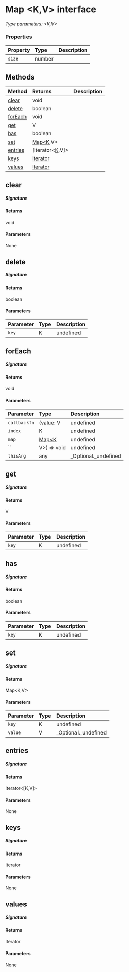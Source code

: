 # Map <K,V> interface



_Type parameters: <K,V>_






### Properties

| Property	   | Type	| Description|
|:-------------|:-------|:-----------|
|`size`      | number |  |




## Methods

| Method	   |  Returns	| Description|
|:-------------|:-------|:-----------|
|[clear](#clear~n1pq9)      | void |  |
|[delete](#delete~hwgq9)      | boolean |  |
|[forEach](#foreach~jqfq9)      | void |  |
|[get](#get~xkvg9)      | V |  |
|[has](#has~mnoc9)      | boolean |  |
|[set](#set~9zym9)      | [Map<K](Map.md),V> |  |
|[entries](#entries~fmli9)      | [Iterator<[K](Iterator.md),V]> |  |
|[keys](#keys~5ysm9)      | [Iterator<K>](Iterator.md) |  |
|[values](#values~bdxe9)      | [Iterator<V>](Iterator.md) |  |



## clear



##### Signature

#### Returns
void

#### Parameters
None


## delete



##### Signature

#### Returns
boolean

#### Parameters


| Parameter	   | Type    | Description |
|:-------------|:---------------|:------------|
| `key`    | K | undefined |


## forEach



##### Signature

#### Returns
void

#### Parameters


| Parameter	   | Type    | Description |
|:-------------|:---------------|:------------|
| `callbackfn`    | (value: V | undefined |
| `index`    | K | undefined |
| `map`    | [Map<K](Map.md) | undefined |
| ``    | V>) => void | undefined |
| `thisArg`    | any | _Optional._undefined |


## get



##### Signature

#### Returns
V

#### Parameters


| Parameter	   | Type    | Description |
|:-------------|:---------------|:------------|
| `key`    | K | undefined |


## has



##### Signature

#### Returns
boolean

#### Parameters


| Parameter	   | Type    | Description |
|:-------------|:---------------|:------------|
| `key`    | K | undefined |


## set



##### Signature

#### Returns
Map<K,V>

#### Parameters


| Parameter	   | Type    | Description |
|:-------------|:---------------|:------------|
| `key`    | K | undefined |
| `value`    | V | _Optional._undefined |


## entries



##### Signature

#### Returns
Iterator<[K,V]>

#### Parameters
None


## keys



##### Signature

#### Returns
Iterator<K>

#### Parameters
None


## values



##### Signature

#### Returns
Iterator<V>

#### Parameters
None

